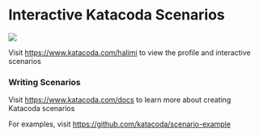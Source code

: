 # Interactive Katacoda Scenarios

[![](http://shields.katacoda.com/katacoda/halimi/count.svg)](https://www.katacoda.com/halimi "Get your profile on Katacoda.com")

Visit https://www.katacoda.com/halimi to view the profile and interactive scenarios

### Writing Scenarios
Visit https://www.katacoda.com/docs to learn more about creating Katacoda scenarios

For examples, visit https://github.com/katacoda/scenario-example
